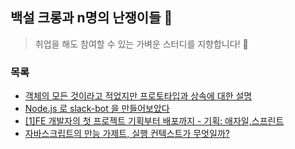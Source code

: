 ## 백설 크롱과 n명의 난쟁이들 🍎

> 취업을 해도 참여할 수 있는 가벼운 스터디를 지향합니다! 🎵

### 목록

- [객체의 모든 것이라고 적었지만 프로토타입과 상속에 대한 설명](https://velog.io/@eamon3481/%EA%B0%9D%EC%B2%B4%EC%9D%98-%EB%AA%A8%EB%93%A0-%EA%B2%83%EC%9D%B4%EB%9D%BC%EA%B3%A0-%EC%A0%81%EC%97%88%EC%A7%80%EB%A7%8C-%ED%94%84%EB%A1%9C%ED%86%A0%ED%83%80%EC%9E%85%EA%B3%BC-%EC%83%81%EC%86%8D%EC%97%90-%EB%8C%80%ED%95%9C-%EC%84%A4%EB%AA%85)
- [Node.js 로 slack-bot 을 만들어보았다](https://velog.io/@eamon3481/Node.js-%EB%A1%9C-slack-bot-%EC%9D%84-%EB%A7%8C%EB%93%A4%EC%96%B4%EB%B3%B4%EC%95%98%EB%8B%A4)
- [[1]FE 개발자의 첫 프로젝트 기획부터 배포까지 - 기획: 애자일,스프린트](https://velog.io/@eamon3481/FE-%EA%B0%9C%EB%B0%9C%EC%9E%90%EC%9D%98-%EC%B2%AB-%ED%94%84%EB%A1%9C%EC%A0%9D%ED%8A%B8-%EA%B8%B0%ED%9A%8D%EB%B6%80%ED%84%B0-%EB%B0%B0%ED%8F%AC%EA%B9%8C%EC%A7%80)
- [자바스크립트의 만능 가제트, 실행 컨텍스트가 무엇일까?](https://velog.io/@eamon3481/%EC%9E%90%EB%B0%94%EC%8A%A4%ED%81%AC%EB%A6%BD%ED%8A%B8%EC%9D%98-%EC%8B%A4%ED%96%89-%EC%BB%A8%ED%85%8D%EC%8A%A4%ED%8A%B8%EA%B0%80-%EB%AC%B4%EC%97%87%EC%9D%BC%EA%B9%8C)

